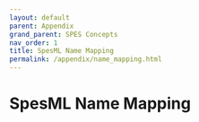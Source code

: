 ```yaml
---
layout: default
parent: Appendix
grand_parent: SPES Concepts
nav_order: 1
title: SpesML Name Mapping
permalink: /appendix/name_mapping.html
---
```

# SpesML Name Mapping
